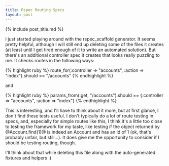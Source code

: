 ```yaml
---
title: Rspec Routing Specs
layout: post
---
```

{% include post_title.md %}

I just started playing around with the rspec_scaffold generator. It seems pretty helpful, although I will still end up deleting some of the files it creates (at least until I get tired enough of it to write an automated solution). But there's an additional controller spec it creates that looks really puzzling to me. It checks routes in the following ways:

{% highlight ruby %}
route_for(:controller => "accounts", :action => "index").should == "/accounts"
{% endhighlight %}

and

{% highlight ruby %}
params_from(:get, "/accounts").should == {:controller => "accounts", :action => "index"}
{% endhighlight %}

This is interesting, and I'll have to think about it more, but at first glance, I don't find these tests useful. I don't typically do a lot of route testing in specs, and, especially for simple routes like this, I think it's a little too close to testing the framework for my taste, like testing if the object returned by @Account.find(1)@ is indeed an Account and has an id of 1 (ok, that's probably unfair, but still...). It does give me the opportunity to consider if I should be testing routing, though.

I'll think about that while deleting this file along with the auto-generated fixtures and helpers :)
